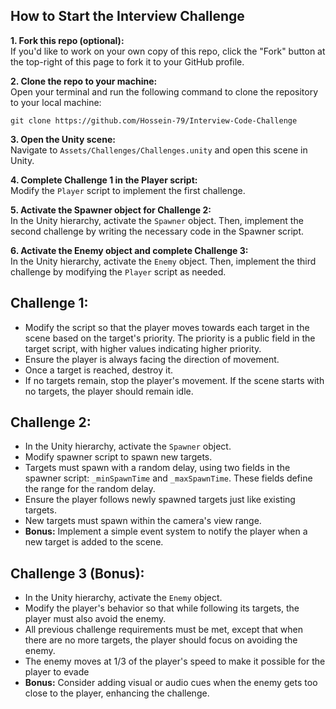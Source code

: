 ## How to Start the Interview Challenge

**1. Fork this repo (optional):**  
   If you'd like to work on your own copy of this repo, click the "Fork" button at the top-right of this page to fork it to your GitHub profile.

**2. Clone the repo to your machine:**  
   Open your terminal and run the following command to clone the repository to your local machine:
   ```
   git clone https://github.com/Hossein-79/Interview-Code-Challenge
   ```
**3. Open the Unity scene:**  
   Navigate to `Assets/Challenges/Challenges.unity` and open this scene in Unity.

**4. Complete Challenge 1 in the Player script:**  
   Modify the `Player` script to implement the first challenge.

**5. Activate the Spawner object for Challenge 2:**  
   In the Unity hierarchy, activate the `Spawner` object. Then, implement the second challenge by writing the necessary code in the Spawner script.

**6. Activate the Enemy object and complete Challenge 3:**  
   In the Unity hierarchy, activate the `Enemy` object. Then, implement the third challenge by modifying the `Player` script as needed.

## Challenge 1:

- Modify the script so that the player moves towards each target in the scene based on the target's priority. The priority is a public field in the target script, with higher values indicating higher priority.
- Ensure the player is always facing the direction of movement.
- Once a target is reached, destroy it.
- If no targets remain, stop the player's movement. If the scene starts with no targets, the player should remain idle.


## Challenge 2:

- In the Unity hierarchy, activate the `Spawner` object.
- Modify spawner script to spawn new targets.
- Targets must spawn with a random delay, using two fields in the spawner script: `_minSpawnTime` and `_maxSpawnTime`. These fields define the range for the random delay.
- Ensure the player follows newly spawned targets just like existing targets.
- New targets must spawn within the camera's view range.
- **Bonus:** Implement a simple event system to notify the player when a new target is added to the scene.

## Challenge 3 (Bonus):

- In the Unity hierarchy, activate the `Enemy` object.
- Modify the player's behavior so that while following its targets, the player must also avoid the enemy.
- All previous challenge requirements must be met, except that when there are no more targets, the player should focus on avoiding the enemy.
- The enemy moves at 1/3 of the player's speed to make it possible for the player to evade
- **Bonus:** Consider adding visual or audio cues when the enemy gets too close to the player, enhancing the challenge.
